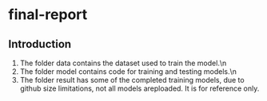 # final-report
## Introduction
1. The folder data contains the dataset used to train the model.\n
2. The folder model contains code for training and testing models.\n
3. The folder result has some of the completed training models, due to github size limitations, not all models areploaded. It is for reference only.
